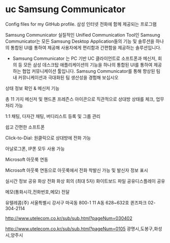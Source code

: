 # uc  Samsung Communicator
Config files for my GitHub profile.
삼성 인터넷 전화에 함께 제공되는 프로그램

​Samsung Communicator
실질적인 Unified Communication Tool인 Samsung Communicator는 모든 Samsung Desktop Application들의 기능 및 솔루션을 하나의 통합된 UI를 통하여 제공해 사용자에게 편리함과 간편함을 제공하는 솔루션입니다.

- Samsung Communicator 는 PC 기반 UC 클라이언트로 소프트폰과 메신저, 회의 등 모든 삼성 데스크탑 애플리케이션의 기능을 하나의 통합된 UI를 통하여 제공하는 협업 커뮤니케이션 툴입니다. Samsung Communicator를 통해 향상된 팀 내 커뮤니케이션과 극대화된 팀 생산성을 경험해 보십시오

​상태 정보 확인 & 메신저 기능

​총 11 가지 메신저 및 핸드폰 프레즌스 아이콘으로 직관적으로 상대방 상태를 체크, 업무 처리 가능

​1:1 채팅, 다자간 채팅, 버디리스트 등록 및 그룹 관리

​쉽고 간편한 소프트폰

​Click-to-Dial: 원클릭으로 상대방에 전화 가능

​아날로그폰, IP폰 모두 사용 가능

​Microsoft 아웃룩 연동

​Microsoft 아웃룩 연동으로 아웃룩에서 전화 착발신 가능 및 발신자 정보 표시
 

​실시간 정보 공유
​화상 전화
​화상 회의 (최대 5자)
​화이트보드
​파일 공유
​디스플레이 공유

​메모(통화시각,전화번호,메모) 전달

유텔레콤(주)
서울특별시 강서구 마곡동 800-1 11 A동 628~632호 퀸즈파크
02-304-2114

http://www.utelecom.co.kr/sub/sub.html?pageNum=030402

http://www.utelecom.co.kr/sub/sub.html?pageNum=0105
광명시,도봉구,화성시,양주시

